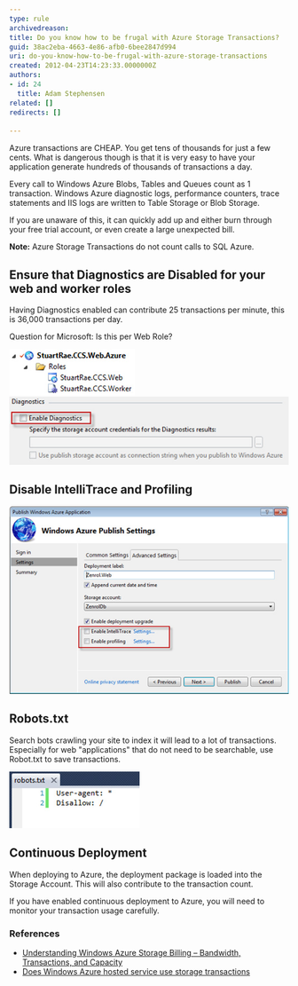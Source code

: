 ```yaml
---
type: rule
archivedreason: 
title: Do you know how to be frugal with Azure Storage Transactions?
guid: 38ac2eba-4663-4e86-afb0-6bee2847d994
uri: do-you-know-how-to-be-frugal-with-azure-storage-transactions
created: 2012-04-23T14:23:33.0000000Z
authors:
- id: 24
  title: Adam Stephensen
related: []
redirects: []

---
```


Azure transactions are CHEAP. You get tens of thousands for just a few cents. What is dangerous though is that it is very easy to have your application generate hundreds of thousands of transactions a day. 
<!--endintro-->

Every call to Windows Azure Blobs, Tables and Queues count as 1 transaction. Windows Azure diagnostic logs, performance counters, trace statements and IIS logs are written to Table Storage or Blob Storage.

If you are unaware of this, it can quickly add up and either burn through your free trial account, or even create a large unexpected bill.

**Note:** Azure Storage Transactions do not count calls to SQL Azure.

## Ensure that Diagnostics are Disabled for your web and worker roles

Having Diagnostics enabled can contribute 25 transactions per minute, this is 36,000 transactions per day.

Question for Microsoft: Is this per Web Role?

![Check the properties of your web and worker role configuration files](azure-check-properties.jpg)
![Disable diagnostics](azure-disable-diagnostics.jpg)
## Disable IntelliTrace and Profiling

![When publishing, ensure that IntelliTrace and Profiling are both disabled](azure-publishing-settings.jpg)
## Robots.txt 

Search bots crawling your site to index it will lead to a lot of transactions. Especially for web "applications" that do not need to be searchable, use Robot.txt to save transactions.

![Place robots.txt in the root of your site to control search engine indexing](azure-robots.jpg)
## Continuous Deployment

When deploying to Azure, the deployment package is loaded into the Storage Account. This will also contribute to the transaction count.

If you have enabled continuous deployment to Azure, you will need to monitor your transaction usage carefully.

### References

* [Understanding Windows Azure Storage Billing – Bandwidth, Transactions, and Capacity](http://blogs.msdn.com/b/windowsazurestorage/archive/2010/07/09/understanding-windows-azure-storage-billing-bandwidth-transactions-and-capacity.aspx%20target=)
* [Does Windows Azure hosted service use storage transactions](http://serverfault.com/questions/363803/does-windows-azure-hosted-service-use-storage-transactions%20target=)
